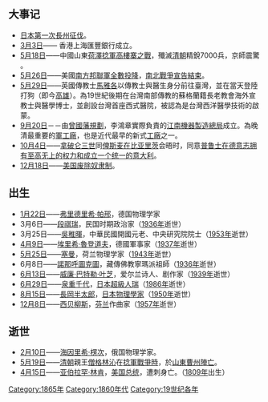 ## 大事记

  - [日本](../Page/日本.md "wikilink")[第一次長州征伐](https://zh.wikipedia.org/wiki/第一次長州征伐 "wikilink")。
  - [3月3日](../Page/3月3日.md "wikilink")—— 香港上海匯豐銀行成立。
  - [5月18日](../Page/5月18日.md "wikilink")——中國山東[荷澤](https://zh.wikipedia.org/wiki/荷澤 "wikilink")[捻軍](../Page/捻军.md "wikilink")[高樓寨之戰](../Page/高樓寨之戰.md "wikilink")，殲滅[清朝](../Page/清朝.md "wikilink")精銳7000兵，京師震驚 。
  - [5月26日](../Page/5月26日.md "wikilink")——美國[南方邦聯軍全數投降](../Page/美利堅聯盟國.md "wikilink")，[南北戰爭宣告結束](https://zh.wikipedia.org/wiki/南北戰爭 "wikilink")。
  - [5月29日](../Page/5月29日.md "wikilink")——英國傳教士[馬雅各](../Page/馬雅各.md "wikilink")以傳教士與醫生身分前往臺灣，並在當天登陸打狗（即今[高雄](https://zh.wikipedia.org/wiki/高雄 "wikilink")）。為19世紀後期在台灣南部傳教的蘇格蘭籍長老教會海外宣教士與醫學博士，並創設台灣首座西式醫院，被認為是台灣西洋醫學技術的啟蒙。
  - [9月20日](../Page/9月20日.md "wikilink")－－由[曾國藩規劃](https://zh.wikipedia.org/wiki/曾國藩 "wikilink")，李鴻章實際負責的[江南機器製造總局](../Page/江南機器製造總局.md "wikilink")成立。為晚清最重要的[軍工廠](https://zh.wikipedia.org/wiki/軍工廠 "wikilink")，也是近代最早的新式[工廠](../Page/工廠.md "wikilink")之一。
  - [10月4日](../Page/10月4日.md "wikilink")——[拿破仑三世](../Page/拿破仑三世.md "wikilink")同[俾斯麦在](../Page/奥托·冯·俾斯麦.md "wikilink")[比亚里茨](../Page/比亚里茨.md "wikilink")会晤时，同意[普鲁士在](../Page/普魯士.md "wikilink")[德意志拥有至高无上的权力和成立一个统一的](https://zh.wikipedia.org/wiki/德意志 "wikilink")[意大利](../Page/意大利.md "wikilink")。
  - [12月18日](../Page/12月18日.md "wikilink")——[美国废除](https://zh.wikipedia.org/wiki/美國 "wikilink")[奴隶制](../Page/奴隶制度.md "wikilink")。

## 出生

  - [1月22日](../Page/1月22日.md "wikilink")——[弗里德里希·帕邢](https://zh.wikipedia.org/wiki/弗里德里希·帕邢 "wikilink")，德国物理学家
  - 3月6日——[段祺瑞](../Page/段祺瑞.md "wikilink")，民国时期政治家（[1936年](../Page/1936年.md "wikilink")逝世）
  - 3月25日——[吳稚暉](../Page/吳稚暉.md "wikilink")，中華民國開國元老、中央研究院院士（[1953年](../Page/1953年.md "wikilink")逝世）
  - [4月9日](../Page/4月9日.md "wikilink")——[埃里希·魯登道夫](../Page/埃里希·鲁登道夫.md "wikilink")，德國軍事家（[1937年](../Page/1937年.md "wikilink")逝世）
  - [5月25日](../Page/5月25日.md "wikilink")——[塞曼](../Page/彼得·塞曼.md "wikilink")，荷兰物理学家（[1943年](../Page/1943年.md "wikilink")逝世）
  - 6月8日——[諾那呼圖克圖](../Page/諾那呼圖克圖.md "wikilink")，藏傳佛教寧瑪派祖師（[1936年](../Page/1936年.md "wikilink")逝世）
  - [6月13日](../Page/6月13日.md "wikilink")——[威廉·巴特勒·叶芝](../Page/威廉·巴特勒·叶芝.md "wikilink")，爱尔兰诗人、剧作家（[1939年](../Page/1939年.md "wikilink")逝世）
  - [6月29日](../Page/6月29日.md "wikilink")——[泉重千代](../Page/泉重千代.md "wikilink")，[日本](../Page/日本.md "wikilink")[超級人瑞](../Page/超級人瑞.md "wikilink")（[1986年](../Page/1986年.md "wikilink")逝世）
  - [8月15日](../Page/8月15日.md "wikilink")——[長岡半太郎](../Page/長岡半太郎.md "wikilink")，[日本](../Page/日本.md "wikilink")[物理學家](https://zh.wikipedia.org/wiki/物理學家 "wikilink")（[1950年](../Page/1950年.md "wikilink")逝世）
  - [12月8日](../Page/12月8日.md "wikilink")——[西贝柳斯](../Page/让·西贝柳斯.md "wikilink")，[芬兰](../Page/芬兰.md "wikilink")作曲家（[1957年](../Page/1957年.md "wikilink")逝世）

## 逝世

  - [2月10日](../Page/2月10日.md "wikilink")——[海因里希·楞次](../Page/海因里希·楞次.md "wikilink")，俄国物理学家。
  - [5月19日](../Page/5月19日.md "wikilink")——[清朝](../Page/清朝.md "wikilink")親王[僧格林沁](../Page/僧格林沁.md "wikilink")在[捻軍戰爭時](https://zh.wikipedia.org/wiki/捻軍 "wikilink")，於[山東](https://zh.wikipedia.org/wiki/山東 "wikilink")[曹州陣亡](../Page/菏泽市.md "wikilink")。
  - [4月15日](../Page/4月15日.md "wikilink")——[亚伯拉罕·林肯](../Page/亚伯拉罕·林肯.md "wikilink")，[美国总统](../Page/美国总统.md "wikilink")，遭刺身亡。（[1809年](../Page/1809年.md "wikilink")出生）

[Category:1865年](https://zh.wikipedia.org/wiki/Category:1865年 "wikilink") [Category:1860年代](https://zh.wikipedia.org/wiki/Category:1860年代 "wikilink") [Category:19世纪各年](https://zh.wikipedia.org/wiki/Category:19世纪各年 "wikilink")